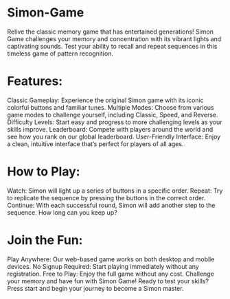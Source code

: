# Simon-Game
Relive the classic memory game that has entertained generations! Simon Game challenges your memory and concentration with its vibrant lights and captivating sounds. Test your ability to recall and repeat sequences in this timeless game of pattern recognition.

# Features:

Classic Gameplay: Experience the original Simon game with its iconic colorful buttons and familiar tunes.
Multiple Modes: Choose from various game modes to challenge yourself, including Classic, Speed, and Reverse.
Difficulty Levels: Start easy and progress to more challenging levels as your skills improve.
Leaderboard: Compete with players around the world and see how you rank on our global leaderboard.
User-Friendly Interface: Enjoy a clean, intuitive interface that’s perfect for players of all ages.

# How to Play:

Watch: Simon will light up a series of buttons in a specific order.
Repeat: Try to replicate the sequence by pressing the buttons in the correct order.
Continue: With each successful round, Simon will add another step to the sequence. How long can you keep up?

# Join the Fun:

Play Anywhere: Our web-based game works on both desktop and mobile devices.
No Signup Required: Start playing immediately without any registration.
Free to Play: Enjoy the full game without any cost.
Challenge your memory and have fun with Simon Game! Ready to test your skills? Press start and begin your journey to become a Simon master.
